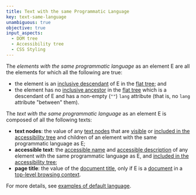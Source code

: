 ```yaml
---
title: Text with the same Programmatic Language
key: text-same-language
unambiguous: true
objective: true
input_aspects:
  - DOM tree
  - Accessibility tree
  - CSS Styling
---
```


The _elements with the same programmatic language_ as an element E are all the elements for which all the following are true:

- the element is an [inclusive descendant][] of E in the [flat tree][]; and
- the element has no [inclusive ancestor][] in the [flat tree][] which is a descendant of E and has a non-empty (`""`) `lang` attribute (that is, no `lang` attribute "between" them).

The _text with the same programmatic language_ as an element E is composed of all the following texts:

- **text nodes**: the value of any [text nodes][] that are [visible][] or [included in the accessibility tree][] and children of an element with the same programmatic language as E;
- **accessible text**: the [accessible name][] and [accessible description][] of any element with the same programmatic language as E, and [included in the accessibility tree][];
- **page title**: the value of the [document title][], only if E is a [document][] in a [top-level browsing context][].

For more details, see [examples of default language](/pages/examples/default-element-language/).

[accessible description]: https://www.w3.org/TR/accname-1.1/#dfn-accessible-description 'Definition of Accessible description'
[accessible name]: #accessible-name 'Definition of Accessible Name'
[document]: https://dom.spec.whatwg.org/#document-element 'DOM document element, as of 2020/06/05'
[document title]: https://html.spec.whatwg.org/multipage/dom.html#document.title 'HTML document title, as of 2020/06/05'
[flat tree]: https://drafts.csswg.org/css-scoping/#flat-tree 'CSS draft, flat tree, 2020/06/05'
[included in the accessibility tree]: #included-in-the-accessibility-tree 'Definition of Included in the Accessibility Tree'
[inclusive ancestor]: https://dom.spec.whatwg.org/#concept-tree-inclusive-ancestor 'DOM definition of Inclusive Ancestor'
[inclusive descendant]: https://dom.spec.whatwg.org/#concept-tree-inclusive-descendant 'DOM definition of Inclusive Descendant'
[text nodes]: https://dom.spec.whatwg.org/#text 'DOM text, as of 2020/06/05'
[top-level browsing context]: https://html.spec.whatwg.org/#top-level-browsing-context 'HTML top-level browsing context, as of 2020/06/05'
[visible]: #visible 'Definition of Visible'
